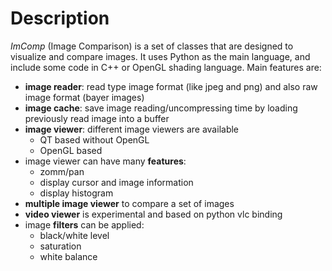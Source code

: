 # Description
_ImComp_ (Image Comparison) is a set of classes that are designed to visualize and compare images. 
It uses Python as the main language, and include some code in C++ or OpenGL shading language.
Main features are:
* **image reader**: read type image format (like jpeg and png) and also raw image format (bayer images)
* **image cache**: save image reading/uncompressing time by loading previously read image into a buffer
* **image viewer**: different image viewers are available
  * QT based without OpenGL
  * OpenGL based 
* image viewer can have many **features**:
  * zomm/pan
  * display cursor and image information
  * display histogram
* **multiple image viewer** to compare a set of images
* **video viewer** is experimental and based on python vlc binding
* image **filters** can be applied:
  * black/white level
  * saturation
  * white balance